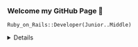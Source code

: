 ### Welcome my GitHub Page 👋
``Ruby_on_Rails::Developer(Junior..Middle)``

<details>

<p align="center">
 "Top Language" src="https://github-readme-stats.vercel.app/api/top-langs/?username=titanfat&hide=html,&hide_border=true&title_color=5391FE&text_color=555"
</p>
</details> 
